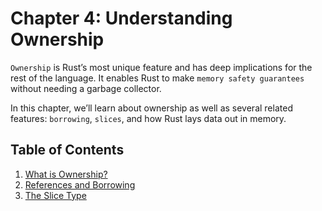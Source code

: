# Chapter 4: Understanding Ownership

`Ownership` is Rust’s most unique feature and has deep implications for the rest of the language. It enables Rust to make `memory safety guarantees` without needing a garbage collector.

In this chapter, we’ll learn about ownership as well as several related features: `borrowing`, `slices`, and how Rust lays data out in memory.

## Table of Contents

1. [What is Ownership?](./01_what_is_ownership/readme.md)
2. [References and Borrowing](./02_references_and_borrowing/readme.md)
3. [The Slice Type](./03_slices/readme.md)
